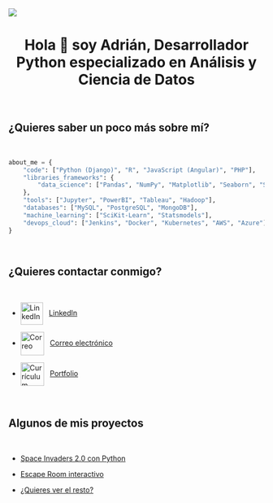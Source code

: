 <img src="https://github.com/adrianlardies/adrianlardies/blob/main/hello.svg"/>

<h1 align="center">Hola 👋 soy Adrián, Desarrollador Python especializado en Análisis y Ciencia de Datos</h1>

<br>

## ¿Quieres saber un poco más sobre mí?

<br>

```python
about_me = {
    "code": ["Python (Django)", "R", "JavaScript (Angular)", "PHP"],
    "libraries_frameworks": {
        "data_science": ["Pandas", "NumPy", "Matplotlib", "Seaborn", "SciPy", "Plotly", "Spark"],
    },
    "tools": ["Jupyter", "PowerBI", "Tableau", "Hadoop"],
    "databases": ["MySQL", "PostgreSQL", "MongoDB"],
    "machine_learning": ["SciKit-Learn", "Statsmodels"],
    "devops_cloud": ["Jenkins", "Docker", "Kubernetes", "AWS", "Azure"],
}
```
<br>

## ¿Quieres contactar conmigo?

<br>

* <img align="center" alt="LinkedIn" width="44px" src="https://github.com/adrianlardies/adrianlardies/blob/main/linkedin.svg" />&nbsp;&nbsp;
  <a href="https://www.linkedin.com/in/adrianlardies/">LinkedIn</a>

* <img align="center" alt="Correo" width="46px" src="https://github.com/adrianlardies/adrianlardies/blob/main/mail.svg" />&nbsp;&nbsp;
  <a href="mailto:adrian.lardies@gmail.com">Correo electrónico</a>

* <img align="center" alt="Currículum" width="46px" src="https://github.com/adrianlardies/adrianlardies/blob/main/icon_cv.png" />&nbsp;&nbsp;
  <a href="https://adrianlardies.github.io/portfolio/">Portfolio</a>

<br>

## Algunos de mis proyectos

<br>

* [Space Invaders 2.0 con Python](https://github.com/adrianlardies/space-invaders-python-pygame "App del clásico juego Space Invaders con un toque fresco y renovado")

* [Escape Room interactivo](https://github.com/adrianlardies/escape-room-python "Juego de aventuras de texto envuelto en misterio. ¡Finalízalo antes de que se agote el tiempo!")

* [¿Quieres ver el resto?](https://github.com/adrianlardies?tab=repositories "Repositorio de GitHub")
